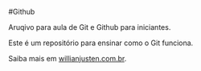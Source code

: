 #Github

Aruqivo para aula de Git e Github para iniciantes.

Este é um repositório para ensinar como o Git funciona.

Saiba mais em [willianjusten.com.br](http://willianjusten.com.br).
